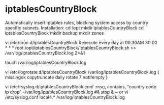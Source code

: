 # iptablesCountryBlock

Automatically insert iptables rules, blocking system access by country specific subnets.
Installation:
cd /opt
mkdir iptablesCountryBlock
cd iptablesCountryBlock
mkdir backup
mkdir zones

vi /etc/cron.d/iptablesCountryBlock
#execute every day at 00:30AM
30 00 * * * root /opt/iptablesCountryBlock/iptablesCountryBlock.sh >> /var/log/iptablesCountryBlock.log 2>&1

touch /var/log/iptablesCountryBlock.log

vi /etc/logrotate.d/iptablesCountryBlock
/var/log/iptablesCountryBlock.log {
        missingok
        copytruncate
        daily
        rotate 7
        notifempty
}

vi /etc/rsyslog.d/iptablesCountryBlock.conf
:msg, contains, "country code ip drop" -/var/log/iptablesCountryBlock.log
#& stop
& ~
or
vi /etc/syslog.conf
local4.*                                                /var/log/iptablesCountryBlock.log

